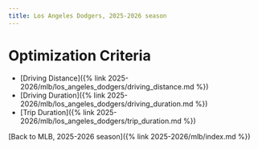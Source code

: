 ```yaml
---
title: Los Angeles Dodgers, 2025-2026 season
---
```


# Optimization Criteria
- [Driving Distance]({% link 2025-2026/mlb/los_angeles_dodgers/driving_distance.md %})
- [Driving Duration]({% link 2025-2026/mlb/los_angeles_dodgers/driving_duration.md %})
- [Trip Duration]({% link 2025-2026/mlb/los_angeles_dodgers/trip_duration.md %})

[Back to MLB, 2025-2026 season]({% link 2025-2026/mlb/index.md %})
